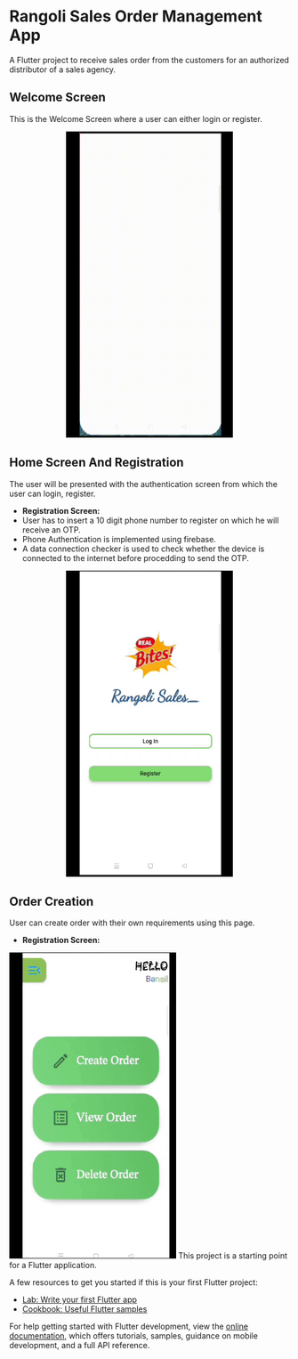 # Rangoli Sales Order Management App

A Flutter project to receive sales order from the customers for an authorized distributor of a sales agency.

## Welcome Screen 
This is the Welcome Screen where a user can either login or register.
 <p align="center"> <img src="/GIFs/welcome%20screen.gif" width="300" height="550"/></p>



## Home Screen And Registration
 The user will be presented with the authentication screen from which the user can login, register.
  * **Registration Screen:**
   * User has to insert a 10 digit phone number to register on which he will receive an OTP.
   * Phone Authentication is implemented using firebase.
   * A data connection checker is used to check whether the device is connected to the internet before procedding to send the OTP.
     

 <p align="center"><img src="/GIFs/registration.gif" width="300" height="550"/></p>

## Order Creation
User can create order with their own requirements using this page.
 - **Registration Screen:**
<img src="/GIFs/createorder.gif" width="300" height="550"/>
This project is a starting point for a Flutter application.

A few resources to get you started if this is your first Flutter project:

- [Lab: Write your first Flutter app](https://docs.flutter.dev/get-started/codelab)
- [Cookbook: Useful Flutter samples](https://docs.flutter.dev/cookbook)

For help getting started with Flutter development, view the
[online documentation](https://docs.flutter.dev/), which offers tutorials,
samples, guidance on mobile development, and a full API reference.
